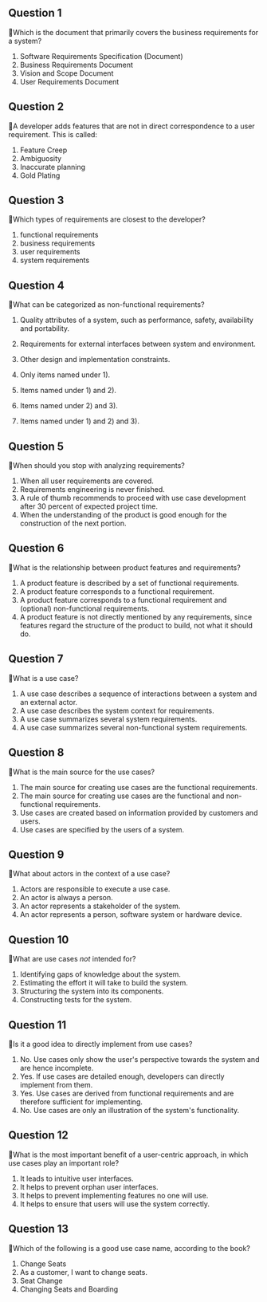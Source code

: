 ## Question 1

:rat:Which is the document that primarily covers the business requirements for a system?

1. Software Requirements Specification (Document)
2. Business Requirements Document
3. Vision and Scope Document
4. User Requirements Document

## Question 2

:rat:A developer adds features that are not in direct correspondence to a user requirement. This is called:

1. Feature Creep
2. Ambiguosity
3. Inaccurate planning
4. Gold Plating

## Question 3

:rat:Which types of requirements are closest to the developer?

1. functional requirements
2. business requirements
3. user requirements
4. system requirements

## Question 4

:rat:What can be categorized as non-functional requirements?
1. Quality attributes of a system, such as performance, safety, availability and portability.
2. Requirements for external interfaces between system and environment.
3. Other design and implementation constraints.



1. Only items named under 1).
2. Items named under 1) and 2).
3. Items named under 2) and 3).
4. Items named under 1) and 2) and 3).



## Question 5

:rat:When should you stop with analyzing requirements?

1. When all user requirements are covered.
2. Requirements engineering is never finished.
3. A rule of thumb recommends to proceed with use case development after 30 percent of expected project time.
4. When the understanding of the product is good enough for the construction of the next portion.

## Question 6

:rat:What is the relationship between product features and requirements?

1. A product feature is described by a set of functional requirements.
2. A product feature corresponds to a functional requirement.
3. A product feature corresponds to a functional requirement and  (optional) non-functional requirements.
4. A product feature is not directly mentioned by any requirements, since features regard the structure of the product to build, not what it should do.

## Question 7

:rat:What is a use case?

1. A use case describes a sequence of interactions between a system and an external actor.
2. A use case describes the system context for requirements.
3. A use case summarizes several system requirements.
4. A use case summarizes several non-functional system requirements.

## Question 8

:rat:What is the main source for the use cases?

1. The main source for creating use cases are the functional requirements.
2. The main source for creating use cases are the functional and non-functional requirements.
3. Use cases are created based on information provided by customers and users.
4. Use cases are specified by the users of a system.

## Question 9

:rat:What about actors in the context of a use case?

1. Actors are responsible to execute a use case.
2. An actor is always a person.
3. An actor represents a stakeholder of the system.
4. An actor represents a person, software system or hardware device.

## Question 10

:rat:What are use cases *not* intended for?

1. Identifying gaps of knowledge about the system.
2. Estimating the effort it will take to build the system.
3. Structuring the system into its components.
4. Constructing tests for the system.

## Question 11

:rat:Is it a good idea to directly implement from use cases?

1. No. Use cases only show the user's perspective towards the system and are hence incomplete.
2. Yes. If use cases are detailed enough, developers can directly implement from them.
3. Yes. Use cases are derived from functional requirements and are therefore sufficient for implementing.
4. No. Use cases are only an illustration of the system's functionality.

## Question 12

:rat:What is the most important benefit of a user-centric approach, in which use cases play an important role?

1. It leads to intuitive user interfaces.
2. It helps to prevent orphan user interfaces.
3. It helps to prevent implementing features no one will use.
4. It helps to ensure that users will use the system correctly.

## Question 13

:rat:Which of the following is a good use case name, according to the book?

1. Change Seats
2. As a customer, I want to change seats.
3. Seat Change
4. Changing Seats and Boarding
